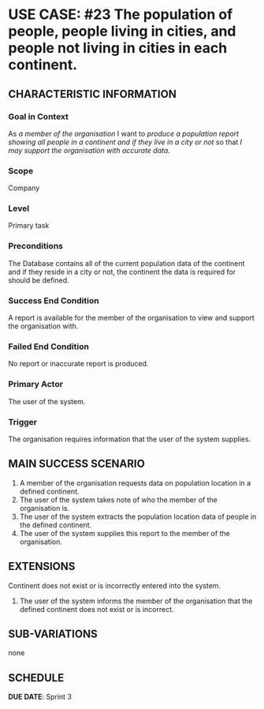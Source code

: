 # USE CASE: #23 The population of people, people living in cities, and people not living in cities in each continent.

## CHARACTERISTIC INFORMATION

### Goal in Context

As *a member of the organisation* I want to *produce a population report showing all people in a continent and if they live in a city or not* so that *I may support the organisation with accurate data*.

### Scope

Company

### Level

Primary task

### Preconditions

The Database contains all of the current population data of the continent and if they reside in a city or not, the continent the data is required for should be defined.

### Success End Condition

A report is available for the member of the organisation to view and support the organisation with.

### Failed End Condition

No report or inaccurate report is produced.

### Primary Actor

The user of the system.

### Trigger

The organisation requires information that the user of the system supplies.

## MAIN SUCCESS SCENARIO

1. A member of the organisation requests data on population location in a defined continent.
2. The user of the system takes note of who the member of the organisation is.
3. The user of the system extracts the population location data of people in the defined continent.
4. The user of the system supplies this report to the member of the organisation.

## EXTENSIONS

Continent does not exist or is incorrectly entered into the system.

1. The user of the system informs the member of the organisation that the defined continent does not exist or is incorrect.

## SUB-VARIATIONS

none

## SCHEDULE

**DUE DATE**: Sprint 3